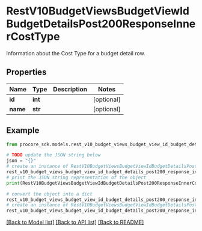 # RestV10BudgetViewsBudgetViewIdBudgetDetailsPost200ResponseInnerCostType

Information about the Cost Type for a budget detail row.

## Properties

Name | Type | Description | Notes
------------ | ------------- | ------------- | -------------
**id** | **int** |  | [optional] 
**name** | **str** |  | [optional] 

## Example

```python
from procore_sdk.models.rest_v10_budget_views_budget_view_id_budget_details_post200_response_inner_cost_type import RestV10BudgetViewsBudgetViewIdBudgetDetailsPost200ResponseInnerCostType

# TODO update the JSON string below
json = "{}"
# create an instance of RestV10BudgetViewsBudgetViewIdBudgetDetailsPost200ResponseInnerCostType from a JSON string
rest_v10_budget_views_budget_view_id_budget_details_post200_response_inner_cost_type_instance = RestV10BudgetViewsBudgetViewIdBudgetDetailsPost200ResponseInnerCostType.from_json(json)
# print the JSON string representation of the object
print(RestV10BudgetViewsBudgetViewIdBudgetDetailsPost200ResponseInnerCostType.to_json())

# convert the object into a dict
rest_v10_budget_views_budget_view_id_budget_details_post200_response_inner_cost_type_dict = rest_v10_budget_views_budget_view_id_budget_details_post200_response_inner_cost_type_instance.to_dict()
# create an instance of RestV10BudgetViewsBudgetViewIdBudgetDetailsPost200ResponseInnerCostType from a dict
rest_v10_budget_views_budget_view_id_budget_details_post200_response_inner_cost_type_from_dict = RestV10BudgetViewsBudgetViewIdBudgetDetailsPost200ResponseInnerCostType.from_dict(rest_v10_budget_views_budget_view_id_budget_details_post200_response_inner_cost_type_dict)
```
[[Back to Model list]](../README.md#documentation-for-models) [[Back to API list]](../README.md#documentation-for-api-endpoints) [[Back to README]](../README.md)


